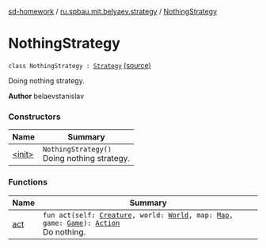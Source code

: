 [sd-homework](../../index.md) / [ru.spbau.mit.belyaev.strategy](../index.md) / [NothingStrategy](.)

# NothingStrategy

`class NothingStrategy : `[`Strategy`](../-strategy/index.md) [(source)](https://github.com/StasBel/sd-homework/blob/Roguelike/src/main/kotlin/ru/spbau/mit/belyaev/strategy/NothingStrategy.kt#L12)

Doing nothing strategy.

**Author**
belaevstanislav

### Constructors

| Name | Summary |
|---|---|
| [&lt;init&gt;](-init-.md) | `NothingStrategy()`<br>Doing nothing strategy. |

### Functions

| Name | Summary |
|---|---|
| [act](act.md) | `fun act(self: `[`Creature`](../../ru.spbau.mit.belyaev.world/-creature/index.md)`, world: `[`World`](../../ru.spbau.mit.belyaev.world/-world/index.md)`, map: `[`Map`](../../ru.spbau.mit.belyaev.map/-map/index.md)`, game: `[`Game`](../../ru.spbau.mit.belyaev.game/-game/index.md)`): `[`Action`](../-action/index.md)<br>Do nothing. |

